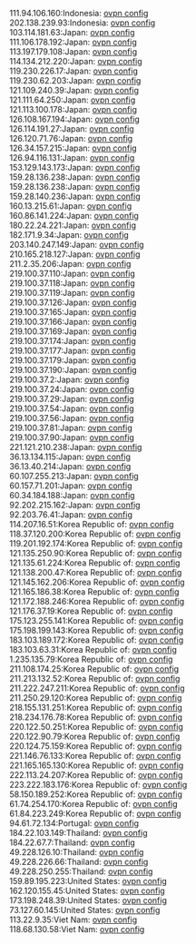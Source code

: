 111.94.106.160:Indonesia: [ovpn config](vpn/111_94_106_160.ovpn)  
202.138.239.93:Indonesia: [ovpn config](vpn/202_138_239_93.ovpn)  
103.114.181.63:Japan: [ovpn config](vpn/103_114_181_63.ovpn)  
111.106.178.192:Japan: [ovpn config](vpn/111_106_178_192.ovpn)  
113.197.179.108:Japan: [ovpn config](vpn/113_197_179_108.ovpn)  
114.134.212.220:Japan: [ovpn config](vpn/114_134_212_220.ovpn)  
119.230.226.17:Japan: [ovpn config](vpn/119_230_226_17.ovpn)  
119.230.62.203:Japan: [ovpn config](vpn/119_230_62_203.ovpn)  
121.109.240.39:Japan: [ovpn config](vpn/121_109_240_39.ovpn)  
121.111.64.250:Japan: [ovpn config](vpn/121_111_64_250.ovpn)  
121.113.100.178:Japan: [ovpn config](vpn/121_113_100_178.ovpn)  
126.108.167.194:Japan: [ovpn config](vpn/126_108_167_194.ovpn)  
126.114.191.27:Japan: [ovpn config](vpn/126_114_191_27.ovpn)  
126.120.71.76:Japan: [ovpn config](vpn/126_120_71_76.ovpn)  
126.34.157.215:Japan: [ovpn config](vpn/126_34_157_215.ovpn)  
126.94.116.131:Japan: [ovpn config](vpn/126_94_116_131.ovpn)  
153.129.143.173:Japan: [ovpn config](vpn/153_129_143_173.ovpn)  
159.28.136.238:Japan: [ovpn config](vpn/159_28_136_238.ovpn)  
159.28.136.238:Japan: [ovpn config](vpn/159_28_136_238.ovpn)  
159.28.140.236:Japan: [ovpn config](vpn/159_28_140_236.ovpn)  
160.13.215.61:Japan: [ovpn config](vpn/160_13_215_61.ovpn)  
160.86.141.224:Japan: [ovpn config](vpn/160_86_141_224.ovpn)  
180.22.24.221:Japan: [ovpn config](vpn/180_22_24_221.ovpn)  
182.171.9.34:Japan: [ovpn config](vpn/182_171_9_34.ovpn)  
203.140.247.149:Japan: [ovpn config](vpn/203_140_247_149.ovpn)  
210.165.218.127:Japan: [ovpn config](vpn/210_165_218_127.ovpn)  
211.2.35.206:Japan: [ovpn config](vpn/211_2_35_206.ovpn)  
219.100.37.110:Japan: [ovpn config](vpn/219_100_37_110.ovpn)  
219.100.37.118:Japan: [ovpn config](vpn/219_100_37_118.ovpn)  
219.100.37.119:Japan: [ovpn config](vpn/219_100_37_119.ovpn)  
219.100.37.126:Japan: [ovpn config](vpn/219_100_37_126.ovpn)  
219.100.37.165:Japan: [ovpn config](vpn/219_100_37_165.ovpn)  
219.100.37.166:Japan: [ovpn config](vpn/219_100_37_166.ovpn)  
219.100.37.169:Japan: [ovpn config](vpn/219_100_37_169.ovpn)  
219.100.37.174:Japan: [ovpn config](vpn/219_100_37_174.ovpn)  
219.100.37.177:Japan: [ovpn config](vpn/219_100_37_177.ovpn)  
219.100.37.179:Japan: [ovpn config](vpn/219_100_37_179.ovpn)  
219.100.37.190:Japan: [ovpn config](vpn/219_100_37_190.ovpn)  
219.100.37.2:Japan: [ovpn config](vpn/219_100_37_2.ovpn)  
219.100.37.24:Japan: [ovpn config](vpn/219_100_37_24.ovpn)  
219.100.37.29:Japan: [ovpn config](vpn/219_100_37_29.ovpn)  
219.100.37.54:Japan: [ovpn config](vpn/219_100_37_54.ovpn)  
219.100.37.56:Japan: [ovpn config](vpn/219_100_37_56.ovpn)  
219.100.37.81:Japan: [ovpn config](vpn/219_100_37_81.ovpn)  
219.100.37.90:Japan: [ovpn config](vpn/219_100_37_90.ovpn)  
221.121.210.238:Japan: [ovpn config](vpn/221_121_210_238.ovpn)  
36.13.134.115:Japan: [ovpn config](vpn/36_13_134_115.ovpn)  
36.13.40.214:Japan: [ovpn config](vpn/36_13_40_214.ovpn)  
60.107.255.213:Japan: [ovpn config](vpn/60_107_255_213.ovpn)  
60.157.71.201:Japan: [ovpn config](vpn/60_157_71_201.ovpn)  
60.34.184.188:Japan: [ovpn config](vpn/60_34_184_188.ovpn)  
92.202.215.162:Japan: [ovpn config](vpn/92_202_215_162.ovpn)  
92.203.76.41:Japan: [ovpn config](vpn/92_203_76_41.ovpn)  
114.207.16.51:Korea Republic of: [ovpn config](vpn/114_207_16_51.ovpn)  
118.37.120.200:Korea Republic of: [ovpn config](vpn/118_37_120_200.ovpn)  
119.201.192.174:Korea Republic of: [ovpn config](vpn/119_201_192_174.ovpn)  
121.135.250.90:Korea Republic of: [ovpn config](vpn/121_135_250_90.ovpn)  
121.135.61.224:Korea Republic of: [ovpn config](vpn/121_135_61_224.ovpn)  
121.138.200.47:Korea Republic of: [ovpn config](vpn/121_138_200_47.ovpn)  
121.145.162.206:Korea Republic of: [ovpn config](vpn/121_145_162_206.ovpn)  
121.165.186.38:Korea Republic of: [ovpn config](vpn/121_165_186_38.ovpn)  
121.172.188.246:Korea Republic of: [ovpn config](vpn/121_172_188_246.ovpn)  
121.176.37.19:Korea Republic of: [ovpn config](vpn/121_176_37_19.ovpn)  
175.123.255.141:Korea Republic of: [ovpn config](vpn/175_123_255_141.ovpn)  
175.198.199.143:Korea Republic of: [ovpn config](vpn/175_198_199_143.ovpn)  
183.103.189.172:Korea Republic of: [ovpn config](vpn/183_103_189_172.ovpn)  
183.103.63.31:Korea Republic of: [ovpn config](vpn/183_103_63_31.ovpn)  
1.235.135.79:Korea Republic of: [ovpn config](vpn/1_235_135_79.ovpn)  
211.108.174.25:Korea Republic of: [ovpn config](vpn/211_108_174_25.ovpn)  
211.213.132.52:Korea Republic of: [ovpn config](vpn/211_213_132_52.ovpn)  
211.222.247.211:Korea Republic of: [ovpn config](vpn/211_222_247_211.ovpn)  
211.250.29.120:Korea Republic of: [ovpn config](vpn/211_250_29_120.ovpn)  
218.155.131.251:Korea Republic of: [ovpn config](vpn/218_155_131_251.ovpn)  
218.234.176.78:Korea Republic of: [ovpn config](vpn/218_234_176_78.ovpn)  
220.122.50.251:Korea Republic of: [ovpn config](vpn/220_122_50_251.ovpn)  
220.122.90.79:Korea Republic of: [ovpn config](vpn/220_122_90_79.ovpn)  
220.124.75.159:Korea Republic of: [ovpn config](vpn/220_124_75_159.ovpn)  
221.146.76.133:Korea Republic of: [ovpn config](vpn/221_146_76_133.ovpn)  
221.165.165.130:Korea Republic of: [ovpn config](vpn/221_165_165_130.ovpn)  
222.113.24.207:Korea Republic of: [ovpn config](vpn/222_113_24_207.ovpn)  
223.222.183.176:Korea Republic of: [ovpn config](vpn/223_222_183_176.ovpn)  
58.150.189.252:Korea Republic of: [ovpn config](vpn/58_150_189_252.ovpn)  
61.74.254.170:Korea Republic of: [ovpn config](vpn/61_74_254_170.ovpn)  
61.84.223.249:Korea Republic of: [ovpn config](vpn/61_84_223_249.ovpn)  
94.61.72.134:Portugal: [ovpn config](vpn/94_61_72_134.ovpn)  
184.22.103.149:Thailand: [ovpn config](vpn/184_22_103_149.ovpn)  
184.22.67.7:Thailand: [ovpn config](vpn/184_22_67_7.ovpn)  
49.228.126.10:Thailand: [ovpn config](vpn/49_228_126_10.ovpn)  
49.228.226.66:Thailand: [ovpn config](vpn/49_228_226_66.ovpn)  
49.228.250.255:Thailand: [ovpn config](vpn/49_228_250_255.ovpn)  
159.89.195.223:United States: [ovpn config](vpn/159_89_195_223.ovpn)  
162.120.155.45:United States: [ovpn config](vpn/162_120_155_45.ovpn)  
173.198.248.39:United States: [ovpn config](vpn/173_198_248_39.ovpn)  
73.127.60.145:United States: [ovpn config](vpn/73_127_60_145.ovpn)  
113.22.9.35:Viet Nam: [ovpn config](vpn/113_22_9_35.ovpn)  
118.68.130.58:Viet Nam: [ovpn config](vpn/118_68_130_58.ovpn)  
